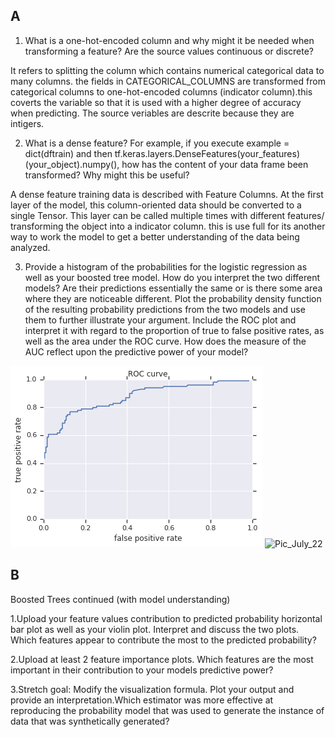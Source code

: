 ## A
1. What is a one-hot-encoded column and why might it be needed when transforming a feature?  Are the source values continuous or discrete?

It refers to splitting the column which contains numerical categorical data to many columns. the fields in CATEGORICAL_COLUMNS are transformed from categorical columns to one-hot-encoded columns (indicator column).this coverts the variable so that it is used with a higher degree of accuracy when predicting. The source veriables are descrite because they are intigers.

2. What is a dense feature?  For example, if you execute example = dict(dftrain) and then tf.keras.layers.DenseFeatures(your_features)(your_object).numpy(), how has the content of your data frame been transformed?  Why might this be useful?

A dense feature training data is described with Feature Columns. At the first layer of the model, this column-oriented data should be converted to a single Tensor.
This layer can be called multiple times with different features/ transforming the object into a indicator column. this is use full for its another way to work the model to get a better understanding of the data being analyzed.


3. Provide a histogram of the probabilities for the logistic regression as well as your boosted tree model.  How do you interpret the two different models?  Are their predictions essentially the same or is there some area where they are noticeable different.  Plot the probability density function of the resulting probability predictions from the two models and use them to further illustrate your argument.  Include the ROC plot and interpret it with regard to the proportion of true to false positive rates, as well as the area under the ROC curve.  How does the measure of the AUC reflect upon the predictive power of your model?

![Roc_plt](https://github.com/Acejv21/Ace_Code/blob/master/Roc_plt.png?raw=true_)
![Pic_July_22]()




## B

Boosted Trees continued (with model understanding)

1.Upload your feature values contribution to predicted probability horizontal bar plot as well as your violin plot. Interpret and discuss the two plots.  Which features appear to contribute the most to the predicted probability?

2.Upload at least 2 feature importance plots.  Which features are the most important in their contribution to your models predictive power?

3.Stretch goal: Modify the visualization formula.  Plot your output and provide an interpretation.Which estimator was more effective at reproducing the probability model that was used to generate the instance of data that was synthetically generated?
